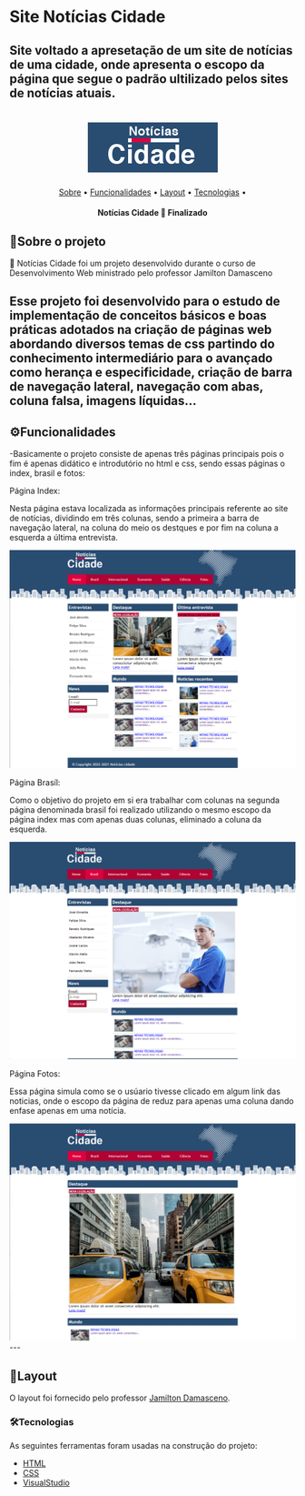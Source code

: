 # Site Notícias Cidade
## Site voltado a apresetação de um site de notícias de uma cidade, onde apresenta o escopo da página que segue o padrão ultilizado pelos sites de notícias atuais.
<h1 align="center">
  <img title="Notícias Cidade" src="logo.png" />
</h1>

<p align="center">
 <a href="#sobre-o-projeto">Sobre</a> •
 <a href="#funcionalidades">Funcionalidades</a> •
 <a href="#layout">Layout</a> • 
 <a href="#tecnologias">Tecnologias</a> • 
</p>

<h4 align="center"> 
	 Notícias Cidade 📰 Finalizado
</h4>


## 📰Sobre o projeto

📰 Notícias Cidade foi um projeto desenvolvido durante o curso de Desenvolvimento Web ministrado pelo professor Jamilton Damasceno

Esse projeto foi desenvolvido para o estudo de implementação de conceitos básicos e boas práticas adotados na criação de páginas web abordando diversos temas de 
css partindo do conhecimento intermediário para o avançado como herança e especificidade, criação de barra de navegação lateral, navegação com abas, coluna falsa, 
imagens líquidas...
---

## ⚙Funcionalidades

-Basicamente o projeto consiste de apenas três páginas principais pois o fim é apenas didático e introdutório no html e css, sendo essas páginas o index, brasil e fotos:

  Página Index:
  
  Nesta página estava localizada as informações principais referente ao site de notícias, dividindo em três colunas, sendo a primeira a barra de navegação lateral, 
  na coluna do meio os destques e por fim na coluna a esquerda a última entrevista.
  
  <img title="Página principal" src="tela_principal.png" />
  
  Página Brasíl:
  
  Como o objetivo do projeto em si era trabalhar com colunas na segunda página denominada brasil foi realizado utilizando o mesmo escopo 
  da página index mas com apenas duas colunas, eliminado a coluna da esquerda.
  
  <img title="Página secundaria" src="tela_2colunas.png" />
  
  Página Fotos:

  Essa página simula como se o usúario tivesse clicado em algum link das noticias, onde o escopo da página de reduz para apenas uma coluna dando enfase apenas em uma notícia.
  
  <img title="Página terceira" src="tela_1coluna.png" />
  ---

## 🎨Layout

O layout foi fornecido pelo professor 
[Jamilton Damasceno](https://www.linkedin.com/in/jamiltondamasceno/).


### 🛠Tecnologias

As seguintes ferramentas foram usadas na construção do projeto:

- [HTML](https://www.w3schools.com/html/default.asp)
- [CSS](https://www.w3schools.com/css/)
- [VisualStudio](https://visualstudio.microsoft.com/pt-br/)
